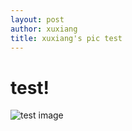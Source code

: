 ```yaml
---
layout: post
author: xuxiang
title: xuxiang's pic test
---
```


# test!
![test image](http://d.pcs.baidu.com/thumbnail/20d41708a47c6744dedd65649922a143?fid=2483271595-250528-2599186661&time=1391969619&rt=pr&sign=FDTAER-DCb740ccc5511e5e8fedcff06b081203-C5k7uHdI8%2FO3dta0%2F6kjSAVWAjY%3D&expires=8h&prisign=amMwnVibYf88f2TB/V4FApSN5rJwOqzRd3VKNKTQ53AEKBJxWcpoyj96l6p65hrwJTMtBHDFE4x/3SKcGzuw+x45oLOM2ebDsA7W9Ml4qnqaYWCq8K+F5O1gdG4LbnHYZLVyjRdWc8JmqtS48Dv5FzdHwRkSHRECB2ssYMa+ekB232pW9BdEEXBtrRUCrJk2HOV0gRi4YiYYab4Xizk2FGVgLvnOyyG5cM10nJvPIoE=&r=595139978&size=c850_u580&quality=100)
